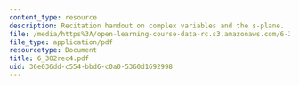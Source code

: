 ```yaml
---
content_type: resource
description: Recitation handout on complex variables and the s-plane.
file: /media/https%3A/open-learning-course-data-rc.s3.amazonaws.com/6-302-feedback-systems-spring-2007/36e036ddc554bbd6c0a05360d1692998_6_302rec4.pdf
file_type: application/pdf
resourcetype: Document
title: 6_302rec4.pdf
uid: 36e036dd-c554-bbd6-c0a0-5360d1692998
---
```

